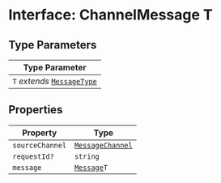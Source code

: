 # Interface: ChannelMessage T

## Type Parameters

| Type Parameter                                                                  |
| ------------------------------------------------------------------------------- |
| `T` *extends* [`MessageType`](../../Message.types/enumerations/message-type/index.md) |

## Properties

| Property        | Type                                                         |
| --------------- | ------------------------------------------------------------ |
| `sourceChannel` | [`MessageChannel`](../enumerations/message-channel/index.md) |
| `requestId?`    | `string`                                                     |
| `message`       | [`Message`](../../Message.types/type-aliases/message/index.md)`T`  |
